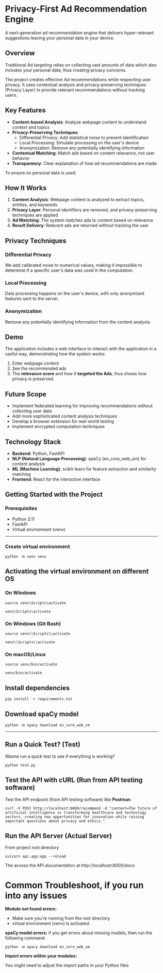 # Privacy-First Ad Recommendation Engine
A next-generation ad recommendation engine that delivers hyper-relevant suggestions leaving your personal data in your device.

## Overview

Traditional Ad targeting relies on collecting vast amounts of data which also includes your personal data, thus creating privacy concerns.

The project creates effective Ad recommendations while respecting user privacy. It uses contextual analysis and privacy-preserving techniques (Privacy Layer) to provide relevant recommendations without tracking users.

## Key Features

- **Content-based Analysis**: Analyze webpage content to understand context and topics
- **Privacy-Preserving Techniques**:
  - Differential Privacy: Add statistical noise to prevent identification
  - Local Processing: Simulate processing on the user's device
  - Anonymization: Remove any potentially identifying information
- **Contextual Matching**: Match ads based on content relevance, not user behavior
- **Transparency**: Clear explanation of how ad recommendations are made

To ensure no personal data is used.

## How It Works

1. **Content Analysis**: Webpage content is analyzed to extract topics, entities, and keywords
2. **Privacy Layer**: Personal identifiers are removed, and privacy-preserving techniques are applied
3. **Ad Matching**: The system matches ads to content based on relevance
4. **Result Delivery**: Relevant ads are returned without tracking the user

## Privacy Techniques

### Differential Privacy

We add calibrated noise to numerical values, making it impossible to determine if a specific user's data was used in the computation.

### Local Processing

Data processing happens on the user's device, with only anonymized features sent to the server.

### Anonymization

Remove any potentially identifying information from the content analysis.

## Demo

The application includes a web interface to interact with the application in a useful way, demonstrating how the system works:

1. Enter webpage content
2. See the recommended ads
3. The **relevance score** and how it **targeted the Ads**, thus shows how privacy is preserved.

## Future Scope

- Implement federated learning for improving recommendations without collecting user data
- Add more sophisticated content analysis techniques
- Develop a browser extension for real-world testing
- Implement encrypted computation techniques

## Technology Stack

- **Backend**: Python, FastAPI
- **NLP (Natural Language Processing)**: spaCy (en_core_web_sm) for content analysis
- **ML (Machine Learning)**: scikit-learn for feature extraction and similarity matching
- **Frontend**: React for the interactive interface

## Getting Started with the Project

### Prerequisites

- Python 3.11
- FastAPI
- Virtual environment (venv)

---

### Create virtual environment
```
python -m venv venv
```

## Activating the virtual environment on different OS
### On Windows
```
source venv\Scripts\activate
```
```
venv\Scripts\activate
```
### On Windows (Git Bash)
```
source venv\\Scripts\\activate
```
```
venv\\Scripts\\activate
```
### On macOS/Linux
```
source venv/bin/activate
```
```
venv/bin/activate
```


## Install dependencies
```
pip install -r requirements.txt
```

## Download spaCy model
```
python -m spacy download en_core_web_sm
```

---

## Run a Quick Test? (Test)
Wanna run a quick test to see if everything is working?
```
python test.py
```

## Test the API with cURL (Run from API testing software)
Test the API endpoint (from API testing software) like **Postman**.
```
curl -X POST http://localhost:8000/recommend -d "content=The future of artificial intelligence is transforming healthcare and technology sectors, creating new opportunities for innovation while raising important questions about privacy and ethics."
```

## Run the API Server (Actual Server)
From project root directory
```
uvicorn api.app:app --reload
```

The access the API documentation at http://localhost:8000/docs


# Common Troubleshoot, if you run into any issues

**Module not found errors:**

- Make sure you're running from the root directory
- virtual environment (venv) is activated.


**spaCy model errors:**
if you get errors about missing models, then run the following command:
```
python -m spacy download en_core_web_sm
```


**Import errors within your modules:**

You might need to adjust the import paths in your Python files
